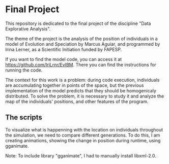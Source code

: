 # Final Project

This repository is dedicated to the final project of the discipline "Data Explorative Analysis".

The theme of the project is the analysis of the position of individuals in a model of Evolution and Speciation by Marcus Aguiar, and programmed by Irina Lerner, as a Scientific Initiation funded by FAPESP.

If you want to find the model code, you can access it at https://github.com/IriLrnr/EvIBM. There you can find the instructions for running the code.

The context for this work is a problem: during code execution, individuals are accumulating together in points of the space, but the previous implementation of the model predicts that they should be homogenicaly distributed. To solve the problem, it is necessary to study it and analyze the map of the individuals' positions, and other features of the program.

## The scripts

To visualize what is happenning with the location on individuals throughout the simulation, we need to compare different generations. To do this, I am creating animations, showing the change in position during runtime, using gganimate.

Note: To include library "gganimate", I had to manually install libxml-2.0.
